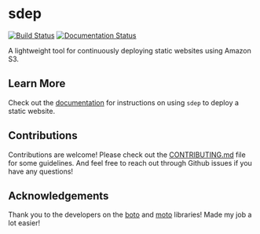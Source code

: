 # sdep

[![Build Status](https://travis-ci.org/mattjmcnaughton/sdep.svg)](https://travis-ci.org/sdep/mattjmcnaughton)
[![Documentation Status](https://readthedocs.org/projects/sdep/badge/?version=latest)](http://sdep.readthedocs.io/en/latest/?badge=latest)

A lightweight tool for continuously deploying static websites using Amazon S3.

## Learn More

Check out the [documentation](http://sdep.readthedocs.io) for instructions on
using `sdep` to deploy a static website.

## Contributions

Contributions are welcome! Please check out the
[CONTRIBUTING.md](CONTRIBUTING.md) file for some guidelines. And feel free to
reach out through Github issues if you have any questions!

## Acknowledgements

Thank you to the developers on the [boto](https://github.com/boto/boto3) and
[moto](https://github.com/spulec/moto) libraries! Made my job a lot easier!
